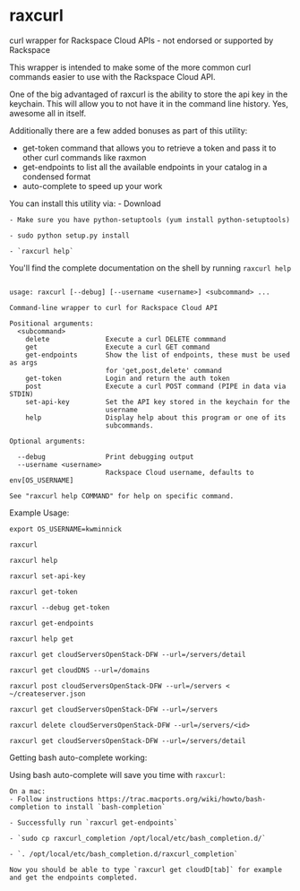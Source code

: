 raxcurl
=======

curl wrapper for Rackspace Cloud APIs - not endorsed or supported by Rackspace

This wrapper is intended to make some of the more common curl commands easier
to use with the Rackspace Cloud API.

One of the big advantaged of raxcurl is the ability to store the api key
in the keychain.  This will allow you to not have it in the command line
history. Yes, awesome all in itself.

Additionally there are a few added bonuses as part of this utility:
- get-token command that allows you to retrieve a token and pass it to other curl commands
like raxmon
- get-endpoints to list all the available endpoints in your catalog in a condensed format
- auto-complete to speed up your work

You can install this utility via:
    - Download

    - Make sure you have python-setuptools (yum install python-setuptools)

    - sudo python setup.py install

    - `raxcurl help`


You'll find the complete documentation on the shell by running ``raxcurl help``

```

usage: raxcurl [--debug] [--username <username>] <subcommand> ...

Command-line wrapper to curl for Rackspace Cloud API

Positional arguments:
  <subcommand>
    delete              Execute a curl DELETE commmand
    get                 Execute a curl GET command
    get-endpoints       Show the list of endpoints, these must be used as args
                        for 'get,post,delete' command
    get-token           Login and return the auth token
    post                Execute a curl POST command (PIPE in data via STDIN)
    set-api-key         Set the API key stored in the keychain for the
                        username
    help                Display help about this program or one of its
                        subcommands.

Optional arguments:

  --debug               Print debugging output
  --username <username>
                        Rackspace Cloud username, defaults to env[OS_USERNAME]

See "raxcurl help COMMAND" for help on specific command.

```

Example Usage:
```
export OS_USERNAME=kwminnick

raxcurl

raxcurl help

raxcurl set-api-key

raxcurl get-token

raxcurl --debug get-token

raxcurl get-endpoints

raxcurl help get

raxcurl get cloudServersOpenStack-DFW --url=/servers/detail

raxcurl get cloudDNS --url=/domains

raxcurl post cloudServersOpenStack-DFW --url=/servers < ~/createserver.json

raxcurl get cloudServersOpenStack-DFW --url=/servers

raxcurl delete cloudServersOpenStack-DFW --url=/servers/<id>

raxcurl get cloudServersOpenStack-DFW --url=/servers/detail
```

Getting bash auto-complete working:

Using bash auto-complete will save you time with `raxcurl`:

```
On a mac:
- Follow instructions https://trac.macports.org/wiki/howto/bash-completion to install `bash-completion`

- Successfully run `raxcurl get-endpoints`

- `sudo cp raxcurl_completion /opt/local/etc/bash_completion.d/`

- `. /opt/local/etc/bash_completion.d/raxcurl_completion`

Now you should be able to type `raxcurl get cloudD[tab]` for example and get the endpoints completed.


